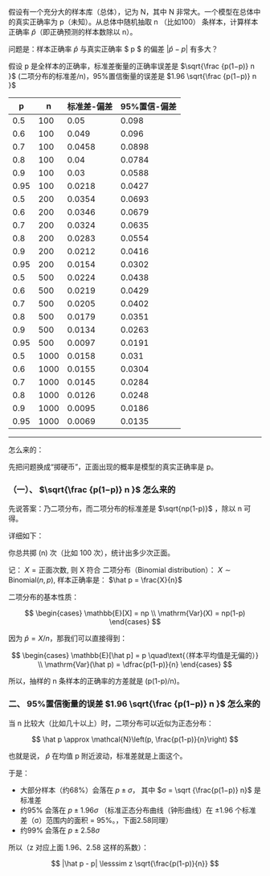 假设有一个充分大的样本库（总体），记为 N，其中 N 非常大。一个模型在总体中的真实正确率为 p（未知）。从总体中随机抽取 n （比如100） 条样本，计算样本正确率 $\hat{p}$（即正确预测的样本数除以 n）。

问题是：样本正确率 $\hat{p}$ 与真实正确率 $ p $ 的偏差 $|\hat{p} - p|$ 有多大？

假设 p 是全样本的正确率，标准差衡量的正确率误差是 $\sqrt{\frac {p(1−p)​​} n }$ (二项分布的标准差/n)，95%置信衡量的误差是 $1.96 \sqrt{\frac {p(1−p)​​} n }$

| p | n | 标准差-偏差 | 95%置信-偏差 |
| -- | -- | --- | --- |
| 0.5 | 100 | 0.05 | 0.098 |
| 0.6 | 100 | 0.049 | 0.096 |
| 0.7 | 100 | 0.0458 | 0.0898 |
| 0.8 | 100 | 0.04 | 0.0784 |
| 0.9 | 100 | 0.03 | 0.0588 |
| 0.95 | 100 | 0.0218 | 0.0427 |
| 0.5 | 200 | 0.0354 | 0.0693 |
| 0.6 | 200 | 0.0346 | 0.0679 |
| 0.7 | 200 | 0.0324 | 0.0635 |
| 0.8 | 200 | 0.0283 | 0.0554 |
| 0.9 | 200 | 0.0212 | 0.0416 |
| 0.95 | 200 | 0.0154 | 0.0302 |
| 0.5 | 500 | 0.0224 | 0.0438 |
| 0.6 | 500 | 0.0219 | 0.0429 |
| 0.7 | 500 | 0.0205 | 0.0402 |
| 0.8 | 500 | 0.0179 | 0.0351 |
| 0.9 | 500 | 0.0134 | 0.0263 |
| 0.95 | 500 | 0.0097 | 0.0191 |
| 0.5 | 1000 | 0.0158 | 0.031 |
| 0.6 | 1000 | 0.0155 | 0.0304 |
| 0.7 | 1000 | 0.0145 | 0.0284 |
| 0.8 | 1000 | 0.0126 | 0.0248 |
| 0.9 | 1000 | 0.0095 | 0.0186 |
| 0.95 | 1000 | 0.0069 | 0.0135 |

----

怎么来的：

先把问题换成“掷硬币”，正面出现的概率是模型的真实正确率是 p。

### （一）、 $\sqrt{\frac {p(1−p)​​} n }$ 怎么来的

先说答案：乃二项分布，而二项分布的标准差是 $\sqrt{np(1-p)}$ ，除以 n 可得。

详细如下：

你总共掷 (n) 次（比如 100 次），统计出多少次正面。

记： $X = \text{正面次数}$, 则 X 符合 二项分布（Binomial distribution）： $X \sim \mathrm{Binomial}(n, p)$, 样本正确率是： $\hat p = \frac{X}{n}$

二项分布的基本性质：

$$
\begin{cases}
\mathbb{E}[X] = np \\
\mathrm{Var}(X) = np(1-p)
\end{cases}
$$

因为 $\hat p = X / n$，那我们可以直接得到：

$$
\begin{cases}
\mathbb{E}[\hat p] = p \quad\text{（样本平均值是无偏的）} \\
\mathrm{Var}(\hat p) = \dfrac{p(1-p)}{n}
\end{cases}
$$

所以，抽样的 n 条样本的正确率的方差就是 (p(1-p)/n)。

### 二、 95%置信衡量的误差 $1.96 \sqrt{\frac {p(1−p)​​} n }$ 怎么来的

当 n 比较大（比如几十以上）时，二项分布可以近似为正态分布：

$$
\hat p \approx \mathcal{N}\left(p, \frac{p(1-p)}{n}\right)
$$

也就是说， $\hat p$ 在均值 p 附近波动，标准差就是上面这个。

于是：

* 大部分样本（约68%）会落在 $p \pm σ$， 其中 $σ = \sqrt {\frac{p(1−p)} n}$​​ 是标准差
* 约95% 会落在 $p \pm 1.96 σ$ （标准正态分布曲线（钟形曲线）在 ±1.96 个标准差（σ）范围内的面积 = 95%。，下面2.58同理）
* 约99% 会落在 $p \pm 2.58 σ$

所以（z 对应上面 1.96、2.58 这样的系数）：

$$
|\hat p - p| \lesssim z \sqrt{\frac{p(1-p)}{n}}
$$
